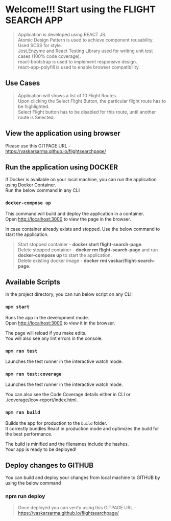# Welcome!!! Start using the FLIGHT SEARCH APP

> Application is developed using REACT JS.\
> Atomic Design Pattern is used to achieve component reusability.\
> Used SCSS for style.\
> Jest,Enzyme and React Testing Library used for writing unit test cases (100% code coverage).\
> react-bootstrap is used to implement responsive design.\
> react-app-polyfill is used to enable browser compatibility.

## Use Cases

> Application will shows a list of 10 Flight Routes.\
> Upon clicking the Select Flight Button, the particular flight route has to be highlighted.\
> Select Flight button has to be disabled for this route, until another route is Selected.

## View the application using browser

Please use this GITPAGE URL - https://vaskarsarma.github.io/flightsearchpage/

## Run the application using DOCKER

If Docker is available on your local machine, you can run the application using Docker Container.\
Run the below command in any CLI

### `docker-compose up`

This command will build and deploy the application in a container.\
Open [http://localhost:3000](http://localhost:3000) to view the page in the browser.

In case container already exists and stopped. Use the below command to start the application.

> Start stopped container - **docker start flight-search-page**.\
> Delete stopped container - **docker rm flight-search-page** and run **docker-compose up** to start the application.\
> Delete existing docker image - **docker rmi vaskar/flight-search-page**.

## Available Scripts

In the project directory, you can run below script on any CLI:

### `npm start`

Runs the app in the development mode.\
Open [http://localhost:3000](http://localhost:3000) to view it in the browser.

The page will reload if you make edits.\
You will also see any lint errors in the console.

### `npm run test`

Launches the test runner in the interactive watch mode.

### `npm run test:coverage`

Launches the test runner in the interactive watch mode.

You can also see the Code Coverage details either in CLI or ./coverage/lcov-report/index.html.

### `npm run build`

Builds the app for production to the `build` folder.\
It correctly bundles React in production mode and optimizes the build for the best performance.

The build is minified and the filenames include the hashes.\
Your app is ready to be deployed!

## Deploy changes to GITHUB

You can build and deploy your changes from local machine to GITHUB by using the below command 

### npm run deploy

> Once deployed you can verify using this GITPAGE URL - https://vaskarsarma.github.io/flightsearchpage/


